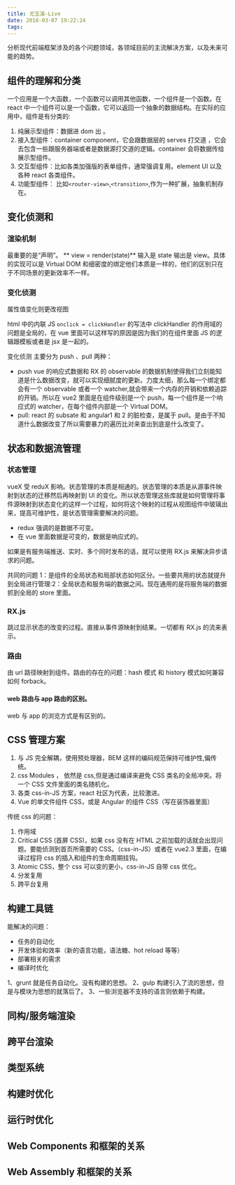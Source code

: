 ```yaml
---
title: 尤玉溪-Live
date: 2018-03-07 19:22:24
tags:
---
```


分析现代前端框架涉及的各个问题领域，各领域目前的主流解决方案，以及未来可能的趋势。

<!--more-->

## 组件的理解和分类

一个应用是一个大函数，一个函数可以调用其他函数，一个组件是一个函数。在 react 中一个组件可以是一个函数，它可以返回一个抽象的数据结构。在实际的应用中，组件是有分类的:

1. 纯展示型组件：数据进 dom 出 。
2. 接入型组件：container component，它会跟数据层的 serves 打交道 ，它会去包含一些跟服务器端或者是数据源打交道的逻辑。container 会将数据传给展示型组件。
3. 交互型组件：比如各类加强版的表单组件，通常强调复用。element UI 以及各种 react 各类组件。
4. 功能型组件： 比如`<router-view>`,`<transition>`,作为一种扩展，抽象机制存在。

## 变化侦测和

### 渲染机制

最重要的是“声明”。
** view = render(state)** 输入是 state 输出是 view。具体的实现可以是 Virtual DOM 和细密度的绑定他们本质是一样的，他们的区别只在于不同场景的更新效率不一样。

### 变化侦测

属性值变化则更改视图

html 中的内联 JS `onclick = clickHandler` 的写法中 clickHandler 的作用域的问题是全局的，在 vue 里面可以这样写的原因是因为我们的在组件里面 JS 的逻辑跟模板或者是 jsx 是一起的。

变化侦测 主要分为 push 、pull 两种：

* push
  vue 的响应式数据和 RX 的 observable 的数据机制使得我们立刻能知道是什么数据改变，就可以实现细腻度的更新。力度太细，那么每一个绑定都会有一个 observable 或者一个 watcher,就会带来一个内存的开销和依赖追踪的开销。所以在 vue2 里面是在组件级别是一个 push，每一个组件是一个响应式的 watcher，在每个组件内部是一个 Virtual DOM。
* pull:
  react 的 subsate 和 angular1 和 2 的脏检查，是属于 pull。是由于不知道什么数据改变了所以需要暴力的遍历比对来查出到底是什么改变了。

## 状态和数据流管理

### 状态管理

vueX 受 reduX 影响。状态管理的本质是相通的。状态管理的本质是从源事件映射到状态的迁移然后再映射到 UI 的变化。所以状态管理这些库就是如何管理将事件源映射到状态变化的这样一个过程，如何将这个映射的过程从视图组件中玻璃出来，提高可维护性，是状态管理需要解决的问题。

* redux 强调的是数据不可变。
* 在 vue 里面数据是可变的，数据是响应式的。

如果是有服务端推送、实时、多个同时发布的话，就可以使用 RX.js 来解决异步请求的问题。

共同的问题 1：是组件的全局状态和局部状态如何区分。一些要共用的状态就提升到全局进行管理:2：全局状态和服务端的数据之间。现在通用的是将服务端的数据抓到全局的 store 里面。

### RX.js

跳过显示状态的改变的过程。直接从事件源映射到结果。一切都有 RX.js 的流来表示。

### 路由

由 url 路径映射到组件。路由的存在的问题：hash 模式 和 history 模式如何兼容如何 forback。

#### web 路由与 app 路由的区别。

web 与 app 的浏览方式是有区别的。

## CSS 管理方案

1. 与 JS 完全解耦，使用预处理器，BEM 这样的编码规范保持可维护性,偏传统。
2. css Modules ， 依然是 css,但是通过编译来避免 CSS 类名的全局冲突。将一个 CSS 文件里面的类名随机化。
3. 各类 css-in-JS 方案，react 社区为代表，比较激进。
4. Vue 的单文件组件 CSS，或是 Angular 的组件 CSS（写在装饰器里面）

传统 css 的问题：

1. 作用域
2. Critical CSS (首屏 CSS)，如果 css 没有在 HTML 之前加载的话就会出现问题。要能侦测到首页所需要的 CSS。（css-in-JS）或者在 vue2.3 里面，在编译过程将 css 的插入和组件的生命周期挂钩。
3. Atomic CSS，整个 css 可以变的更小，css-in-JS 自带 css 优化。
4. 分发复用
5. 跨平台复用

## 构建工具链
能解决的问题：
- 任务的自动化
- 开发体验和效率（新的语言功能，语法糖、hot reload 等等）
- 部署相关的需求
- 编译时优化

1、grunt 就是任务自动化。没有构建的思想。
2、gulp 构建引入了流的思想，但是与模块为思想的就落后了。
3、一些浏览器不支持的语言则依赖于构建。

## 同构/服务端渲染



## 跨平台渲染

## 类型系统

## 构建时优化

## 运行时优化

## Web Components 和框架的关系

## Web Assembly 和框架的关系
